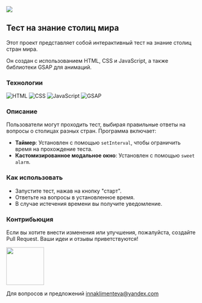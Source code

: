 <img src="https://media0.giphy.com/media/v1.Y2lkPTc5MGI3NjExOTE0dHBpb3dweG1meG14bW5meG90dWNhandmZWVoN2gwNzA1NmRldSZlcD12MV9zdGlja2Vyc19zZWFyY2gmY3Q9cw/oawFl2jK9217kCdpmz/200w.webp"/>

## Тест на знание столиц мира

Этот проект представляет собой интерактивный тест на знание столиц стран мира. 

Он создан с использованием HTML, CSS и JavaScript, а также библиотеки GSAP для анимаций.

### Технологии

![HTML](https://img.shields.io/badge/HTML-5-orange.svg)
![CSS](https://img.shields.io/badge/CSS-3-blue.svg)
![JavaScript](https://img.shields.io/badge/JavaScript-JS-yellow.svg)
![GSAP](https://img.shields.io/badge/GSAP-animation-green.svg)

### Описание

Пользователи могут проходить тест, выбирая правильные ответы на вопросы о столицах разных стран. Программа включает:

- **Таймер**: Установлен с помощью `setInterval`, чтобы ограничить время на прохождение теста.
- **Кастомизированное модальное окно**: Установлен с помощью `sweet alarm`.


### Как использовать

- Запустите тест, нажав на кнопку "старт".
- Ответьте на вопросы в установленное время.
- В случае истечения времени вы получите уведомление.

### Контрибьюция

Если вы хотите внести изменения или улучшения, пожалуйста, создайте Pull Request.
Ваши идеи и отзывы приветствуются!

<img src="https://media1.giphy.com/media/ua7vVw9awZKWwLSYpW/giphy.webp?cid=ecf05e47xsh1cz2etqsk09koxul5t3enb2zb7q40q50nurv6&ep=v1_gifs_search&rid=giphy.webp&ct=g" width="100"/>


Для вопросов и предложений innaklimenteva@yandex.com



